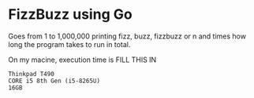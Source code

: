 # FizzBuzz using Go

Goes from 1 to 1,000,000 printing fizz, buzz, fizzbuzz or n and times how long
the program takes to run in total.

On my macine, execution time is FILL THIS IN

```
Thinkpad T490
CORE i5 8th Gen (i5-8265U)
16GB
```